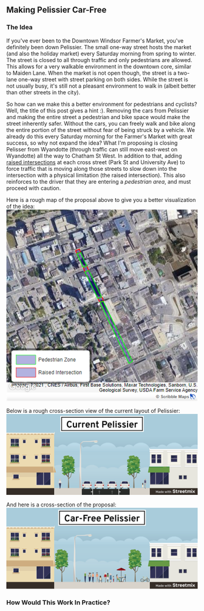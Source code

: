 ## Making Pelissier Car-Free


### The Idea

If you've ever been to the Downtown Windsor Farmer's Market, you've definitely been down Pelissier. The small one-way street hosts the market (and also the holiday market) every Saturday morning from spring to winter. The street is closed to all through traffic and only pedestrians are allowed. This allows for a very walkable environment in the downtown core, similar to Maiden Lane. When the market is not open though, the street is a two-lane one-way street with street parking on both sides. While the street is not usually busy, it's still not a pleasant environment to walk in (albeit better than other streets in the city).

So how can we make this a better environment for pedestrians and cyclists? Well, the title of this post gives a hint :). Removing the cars from Pelissier and making the entire street a pedestrian and bike space would make the street inherently safer. Without the cars, you can freely walk and bike along the entire portion of the street without fear of being struck by a vehicle. We already do this every Saturday morning for the Farmer's Market with great success, so why not expand the idea? What I'm proposing is closing Pelisser from Wyandotte (through traffic can still move east-west on Wyandotte) all the way to Chatham St West. In addition to that, adding [raised intersections](https://nacto.org/publication/urban-street-design-guide/intersections/minor-intersections/raised-intersections/) at each cross street (Park St and University Ave) to force traffic that is moving along those streets to slow down into the intersection with a physical limitation (the raised intersection). This also reinforces to the driver that they are entering a *pedestrian area*, and must proceed with caution.

Here is a rough map of the proposal above to give you a better visualization of the idea:
![](/assets/images/proposal_aerial.png)

Below is a rough cross-section view of the current layout of Pelissier:
![](/assets/images/current-pelissier.png)

And here is a cross-section of the proposal:
![](/assets/images/car-free-pelissier.png)

### How Would This Work In Practice?



